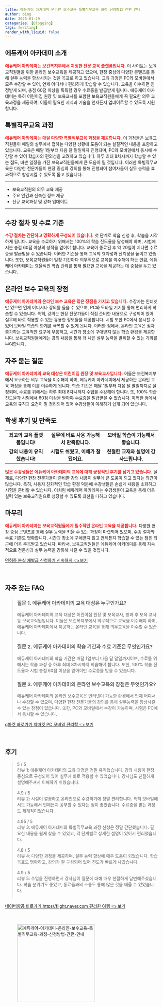 ```yaml
---
title: 에듀케어 아카데미 온라인 보수교육 특별직무교육 과정 신청방법 간편 안내
author: bing
date: 2025-01-29
categories: [Blogging]
tags: [writing]
render_with_liquid: false
---
```



<h2 id='에듀케어아카데미소개'>에듀케어 아카데미 소개</h2>

<p><b><span style="color: #ee2323;">에듀케어 아카데미는 보건복지부에서 지정한 전문 교육 플랫폼입니다.</span></b> 이 사이트는 보육교직원들을 위한 온라인 보수교육을 제공하고 있으며, 현장 중심의 다양한 콘텐츠를 통해 실무 능력을 향상시키는 것을 목표로 하고 있습니다. 교육 과정은 PC와 모바일에서 모두 수강할 수 있어, 언제 어디서나 편리하게 학습할 수 있습니다. 교육을 이수하면 인정받게 되며, 총점 60점 이상을 획득할 경우 수료증을 발급받게 됩니다. 에듀케어 아카데미는 특히 어린이집 원장 및 보육교사를 포함한 보육교직원들에게 꼭 필요한 의무 교육과정을 제공하여, 이들이 필요한 지식과 기술을 언제든지 업데이트할 수 있도록 지원합니다.</p>

<h2 id='특별직무교육과정'>특별직무교육 과정</h2>

<p><b><span style="color: #ee2323;">에듀케어 아카데미는 매달 다양한 특별직무교육 과정을 제공합니다.</span></b> 이 과정들은 보육교직원들이 매일의 실무에서 접하는 다양한 상황에 도움이 되는 실질적인 내용을 포함하고 있습니다. 교육은 매달 1일부터 다음 달 말일까지 진행되며, PC와 모바일에서 동시에 수강할 수 있어 학습자의 편의성을 고려하고 있습니다. 하루 최대 8차시까지 학습할 수 있는 점도, 바쁜 일정을 가진 보육교직원들에게 큰 도움이 될 것입니다. 이러한 특별직무교육은 다양한 전문가들이 현장 중심의 강의를 통해 진행되어 참여자들이 실무 능력을 효과적으로 향상시킬 수 있도록 돕고 있습니다.</p>

<hr />

<ul>
    <li>보육교직원의 의무 교육 제공</li>
    <li>주요 안건과 신속한 정보 제공</li>
    <li>신규 교육과정 및 강좌 업데이트</li>
</ul>

<hr />

<h2 id='수강절차및수료기준'>수강 절차 및 수료 기준</h2>

<p><b><span style="color: #ee2323;">수강 절차는 간단하고 명확하게 구성되어 있습니다.</span></b> 첫 단계로 학습 신청 후, 학습을 시작하게 됩니다. 교육을 수료하기 위해서는 100%의 학습 진도율을 달성해야 하며, 시험에서는 총점 60점 이상의 성적을 얻어야 합니다. 교육이 종료된 후 약 20일이 지나면 수료증을 발급받을 수 있습니다. 이러한 기준을 통해 교육의 효과성과 신뢰성을 높이고 있습니다. 또한, 보육교직원들이 일정 기간마다 의무적으로 교육을 이수해야 하는 만큼, 에듀케어 아카데미는 효율적인 학습 관리를 통해 필요한 교육을 제공하는 데 중점을 두고 있습니다.</p>

<h2 id='온라인보수교육의장점'>온라인 보수 교육의 장점</h2>

<p><b><span style="color: #ee2323;">에듀케어 아카데미의 온라인 보수 교육은 많은 장점을 가지고 있습니다.</span></b> 수강자는 인터넷만 있으면 언제 어디서나 강의를 들을 수 있으며, PC와 모바일 기기를 통해 편리하게 학습할 수 있습니다. 특히, 강의는 현장 전문가들이 직접 준비한 내용으로 구성되어 있어 실무에 바로 적용할 수 있는 유용한 정보들을 제공합니다. 시험 또한 PC에서 응시할 수 있어 모바일 학습의 한계를 극복할 수 있게 됩니다. 이러한 점에서, 온라인 교육은 점차 증가하는 교육적인 요구에 부응하고, 시간과 장소에 구애받지 않는 학습 환경을 제공합니다. 보육교직원들에게는 강의 내용을 통해 더 나은 실무 능력을 발휘할 수 있는 기회를 부여합니다.</p>

<h2 id='자주묻는질문'>자주 묻는 질문</h2>

<p><b><span style="color: #ee2323;">에듀케어 아카데미의 교육 대상은 어린이집 원장 및 보육교사입니다.</span></b> 이들은 보건복지부에서 요구하는 의무 교육을 이수해야 하며, 에듀케어 아카데미에서 제공하는 온라인 교육 과정을 통해 이를 이수하게 됩니다. 학습 기간은 매달 1일부터 다음 달 말일까지로 설정되며, 수료를 위해서는 하루 최대 8차시까지 수업을 수강해야 합니다. 또, 100% 학습 진도율과 시험에서 60점 이상을 받아야 수료증을 발급받을 수 있습니다. 이러한 점에서, 교육의 규칙과 요건이 잘 정리되어 있어 수강생들이 이해하기 쉽게 되어 있습니다.</p>

<h2 id='학생 후기 및 만족도'>학생 후기 및 만족도</h2>

<table>
    <tr>
        <td style="text-align: center; height: 17px;"><b>최고의 교육 플랫폼입니다!</b></td>
        <td style="text-align: center; height: 17px;"><b>실무에 바로 사용 가능해서 만족합니다.</b></td>
        <td style="text-align: center; height: 17px;"><b>모바일 학습이 가능해서 좋습니다.</b></td>
    </tr>
    <tr>
        <td style="text-align: center; height: 17px;"><b>강의 내용이 유익했습니다!</b></td>
        <td style="text-align: center; height: 17px;"><b>시험도 쉬웠고, 이해가 잘 됐어요.</b></td>
        <td style="text-align: center; height: 17px;"><b>친절한 교재와 설명에 감사드립니다.</b></td>
    </tr>
</table>

<p><b><span style="color: #ee2323;">많은 수강생들은 에듀케어 아카데미의 교육에 대해 긍정적인 후기를 남기고 있습니다.</span></b> 실제로, 다양한 현장 전문가들이 준비한 강의 내용이 실무에 큰 도움이 되고 있다는 의견이 많습니다. 특히, 사용자 친화적인 학습 환경 덕분에 수강생들은 손쉽게 내용을 소화하고 시험을 준비할 수 있습니다. 이처럼 에듀케어 아카데미는 수강생들이 교육을 통해 더욱 실력 있는 보육교직원으로 성장할 수 있도록 최선을 다하고 있습니다.</p>

<h2 id='마무리'>마무리</h2>

<p><b><span style="color: #ee2323;">에듀케어 아카데미는 보육교직원들에게 필수적인 온라인 교육을 제공합니다.</span></b> 다양한 현장 중심 콘텐츠를 통해 실무 능력을 키울 수 있는 과정이 마련되어 있으며, 수강 절차와 수료 기준도 명확합니다. 시간과 장소에 구애받지 않고 언제든지 학습할 수 있는 점은 최근에 더욱 주목받고 있습니다. 따라서, 보육교직원들은 에듀케어 아카데미를 통해 지속적으로 전문성과 실무 능력을 강화해 나갈 수 있을 것입니다.</p>


<p><a class="click-button" title="면허증 분실 재발급 신청하기 신속하게" href="https://blackassets.github.io/posts/%EB%A9%B4%ED%97%88%EC%A6%9D-%EB%B6%84%EC%8B%A4-%EC%9E%AC%EB%B0%9C%EA%B8%89-%EC%8B%A0%EC%B2%AD%ED%95%98%EA%B8%B0-%EC%8B%A0%EC%86%8D%ED%95%98%EA%B2%8C/" rel="dofollow">면허증 분실 재발급 신청하기 신속하게 👈 보기</a></p><br>
<h2 id='자주_찾는_FAQ'>자주 찾는 FAQ</h2>
<div itemscope="" itemtype="https://schema.org/FAQPage"> 
<blockquote> 
<div itemscope="" itemprop="mainEntity" itemtype="https://schema.org/Question"> 
<h3 itemprop="name">질문 1. 에듀케어 아카데미의 교육 대상은 누구인가요?</h3> 
<div itemscope="" itemprop="acceptedAnswer" itemtype="https://schema.org/Answer"> 
<span itemprop="text"> 
<p>에듀케어 아카데미의 교육 대상은 어린이집 원장 및 보육교사, 방과 후 보육 교사 등 보육교직원입니다. 이들은 보건복지부에서 의무적으로 교육을 이수해야 하며, 에듀케어 아카데미에서 제공하는 온라인 교육을 통해 의무교육을 이수할 수 있습니다.</p> 
</span> 
</div> 
</div> 

<div itemscope="" itemprop="mainEntity" itemtype="https://schema.org/Question"> 
<h3 itemprop="name">질문 2. 에듀케어 아카데미의 학습 기간과 수료 기준은 무엇인가요?</h3> 
<div itemscope="" itemprop="acceptedAnswer" itemtype="https://schema.org/Answer"> 
<span itemprop="text"> 
<p>에듀케어 아카데미의 학습 기간은 매달 1일부터 다음 달 말일까지이며, 수료를 위해서는 학습 과정 중 하루 최대 8차시까지 학습해야 합니다. 또한, 100% 학습 진도율과 시험 총점 60점 이상을 얻어야만 수료증을 받을 수 있습니다.</p> 
</span> 
</div> 
</div> 

<div itemscope="" itemprop="mainEntity" itemtype="https://schema.org/Question"> 
<h3 itemprop="name">질문 3. 에듀케어 아카데미의 온라인 보수교육의 장점은 무엇인가요?</h3> 
<div itemscope="" itemprop="acceptedAnswer" itemtype="https://schema.org/Answer"> 
<span itemprop="text"> 
<p>에듀케어 아카데미의 온라인 보수교육은 인터넷이 가능한 환경에서 언제 어디서나 수강할 수 있으며, 다양한 현장 전문가들의 강의를 통해 실무능력을 향상시킬 수 있는 장점이 있습니다. 또한, PC와 모바일에서 수강이 가능하며, 시험은 PC에서 응시할 수 있습니다.</p> 
</span> 
</div> 
</div> 
</blockquote> 
</div>
<p><a class="click-button" title="g마켓 바로가기 지마켓 PC 모바일 편리함" href="https://blackassets.github.io/posts/g%EB%A7%88%EC%BC%93-%EB%B0%94%EB%A1%9C%EA%B0%80%EA%B8%B0-%EC%A7%80%EB%A7%88%EC%BC%93-PC-%EB%AA%A8%EB%B0%94%EC%9D%BC-%ED%8E%B8%EB%A6%AC%ED%95%A8/" rel="dofollow">g마켓 바로가기 지마켓 PC 모바일 편리함 👈 보기</a></p><br>
<h2 id='후기'>후기</h2>
<div itemscope itemtype="https://schema.org/Product">
  <blockquote>
  <div itemprop="review" itemscope itemtype="https://schema.org/Review">
      <div itemprop="reviewRating" itemscope itemtype="https://schema.org/Rating"> <span itemprop="ratingValue">5</span> / <span itemprop="bestRating">5</span> </div>
      <span itemprop="reviewBody">리뷰 1: 에듀케어 아카데미의 교육 과정은 정말 유익했습니다. 강의 내용이 현장 중심으로 구성되어 있어 실무에 바로 적용할 수 있었습니다. 강사님도 친절하게 설명해주셔서 이해하기 쉬웠습니다.</span>
  </div>
  <br>
  <div itemprop="review" itemscope itemtype="https://schema.org/Review">
      <div itemprop="reviewRating" itemscope itemtype="https://schema.org/Rating"> <span itemprop="ratingValue">4.9</span> / <span itemprop="bestRating">5</span> </div>
      <span itemprop="reviewBody">리뷰 2: 시설이 깔끔하고 온라인으로 수강하기에 정말 편리합니다. 특히 모바일에서도 가능해서 언제든지 공부할 수 있다는 점이 좋았습니다. 수료증을 받는 과정도 체계적이었습니다.</span>
  </div>
  <br>
  <div itemprop="review" itemscope itemtype="https://schema.org/Review">
      <div itemprop="reviewRating" itemscope itemtype="https://schema.org/Rating"> <span itemprop="ratingValue">4.95</span> / <span itemprop="bestRating">5</span> </div>
      <span itemprop="reviewBody">리뷰 3: 에듀케어 아카데미의 특별직무교육 과정 신청은 정말 간단했습니다. 필요한 내용을 쉽게 찾을 수 있었고, 각 단계별로 상세한 설명이 있어서 편리했습니다.</span>
  </div>
  <br>
  <div itemprop="review" itemscope itemtype="https://schema.org/Review">
      <div itemprop="reviewRating" itemscope itemtype="https://schema.org/Rating"> <span itemprop="ratingValue">4.8</span> / <span itemprop="bestRating">5</span> </div>
      <span itemprop="reviewBody">리뷰 4: 다양한 과정을 제공하며, 실무 능력 향상에 매우 도움이 되었습니다. 학습 목표도 명확하고, 강의가 잘 구성되어 있어 진도가 빠르게 나갔습니다.</span>
  </div>
  <br>
  <div itemprop="review" itemscope itemtype="https://schema.org/Review">
      <div itemprop="reviewRating" itemscope itemtype="https://schema.org/Rating"> <span itemprop="ratingValue">4.9</span> / <span itemprop="bestRating">5</span> </div>
      <span itemprop="reviewBody">리뷰 5: 수업을 진행하면서 강사님이 질문에 대해 매우 친절하게 답변해주셨습니다. 학습 분위기도 좋았고, 동료들과의 소통도 통해 많은 것을 배울 수 있었습니다.</span>
  </div>
  <br>
  </blockquote>
</div>
<p><a class="click-button" title="네이버항공 바로가기 https//flight.naver.com 편리한 여행" href="https://blackassets.github.io/posts/%EB%84%A4%EC%9D%B4%EB%B2%84%ED%95%AD%EA%B3%B5-%EB%B0%94%EB%A1%9C%EA%B0%80%EA%B8%B0-httpsflight.naver.com-%ED%8E%B8%EB%A6%AC%ED%95%9C-%EC%97%AC%ED%96%89/" rel="dofollow">네이버항공 바로가기 https//flight.naver.com 편리한 여행 👈 보기</a></p><br>
<figure class="image"><img src="https://blackassets.github.io/assets/img/thumbnail/에듀케어-아카데미-온라인-보수교육-특별직무교육-과정-신청방법-간편-안내.webp" alt="에듀케어-아카데미-온라인-보수교육-특별직무교육-과정-신청방법-간편-안내" width="256" height="256"></figure>